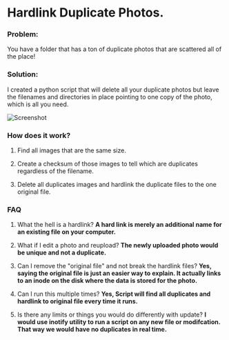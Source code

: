# Hardlink Duplicate Photos.

### Problem: 
You have a folder that has a ton of duplicate photos that are scattered all of the place!

### Solution:
I created a python script that will delete all your duplicate photos but leave the filenames and directories in place pointing to one copy of the photo, which is all you need.

![Screenshot](https://i.imgur.com/zsjNMDJ.png)

### How does it work?
1. Find all images that are the same size.

2. Create a checksum of those images to tell which are duplicates regardless of the filename.

3. Delete all duplicates images and hardlink the duplicate files to the one original file.

### FAQ

1. What the hell is a hardlink? **A hard link is merely an additional name for an existing file on your computer.**

2. What if I edit a photo and reupload? **The newly uploaded photo would be unique and not a duplicate.**

3. Can I remove the "original file" and not break the hardlink files? **Yes, saying the original file is just an easier way to explain. It actually links to an inode on the disk where the data is stored for the photo.**

4. Can I run this multiple times? **Yes, Script will find all duplicates and hardlink to original file every time it runs.**

5. Is there any limits or things you would do differently with update? **I would use inotify utility to run a script on any new file or modifcation. That way we would have no duplicates in real time.**
